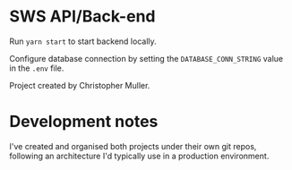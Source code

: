 # SWS API/Back-end

Run `yarn start` to start backend locally.

Configure database connection by setting the `DATABASE_CONN_STRING` value in the `.env` file.

Project created by Christopher Muller.

# Development notes

I've created and organised both projects under their own git repos, following an architecture I'd typically use in a production environment.

